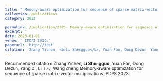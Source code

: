 ```yaml
---
title: " Memory-aware optimization for sequence of sparse matrix-vector multiplications"
collection: publications
category: 2023

permalink: /publication/2023- Memory-aware optimization for sequence of sparse matrix-vector multiplications
excerpt: '       '
date: 2023-01-01
venue: ' IPDPS 2023.'
paperurl: 'http://test'
citation: 'Zhang Yichen, <b>Li Shengguo</b>, Yuan Fan, Dong Dezun, Yang X., Li T.-J, Wang Zheng  Memory-aware optimization for sequence of sparse matrix-vector multiplications IPDPS 2023. '
---
```



Recommended citation: Zhang Yichen, <b>Li Shengguo</b>, Yuan Fan, Dong Dezun, Yang X., Li T.-J, Wang Zheng  Memory-aware optimization for sequence of sparse matrix-vector multiplications IPDPS 2023. 